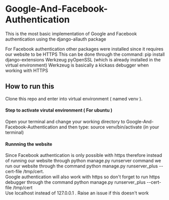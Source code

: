 # Google-And-Facebook-Authentication
This is the most basic implementation of Google and Facebook authentication using the django-allauth package

For Facebook authentication other packages were installed since it requires our website to be HTTPS
This can be done through the command:
pip install django-extensions Werkzeug pyOpenSSL (which is already installed in the virtual environment)
Werkzeug is basically a kickass debugger when working with HTTPS

## How to run this
Clone this repo and enter into virtual environment ( named venv ).
#### Step to activate virutal environment ( For ubuntu )
Open your terminal and change your working directory to Google-And-Facebook-Authentication and then type:
source venv/bin/activate (in your terminal)
#### Runnning the website
Since Facebook authentication is only possible with https therefore instead of running our website through python manage.py runserver command we run our website through the command python manage.py runserver_plus --cert-file /tmp/cert.<br>
Google authentication will also work with https so don't forget to run https debugger through the command python manage.py runserver_plus --cert-file /tmp/cert<br>
Use localhost instead of 127.0.0.1 .
Raise an issue if this doesn't work
